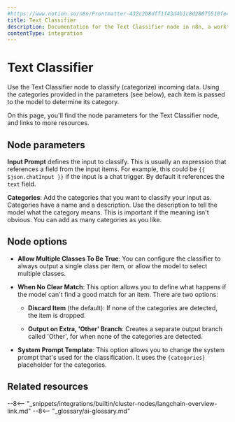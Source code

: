 ```yaml
---
#https://www.notion.so/n8n/Frontmatter-432c2b8dff1f43d4b1c8d20075510fe4
title: Text Classifier
description: Documentation for the Text Classifier node in n8n, a workflow automation platform. Includes details of operations and configuration, and links to examples and credentials information.
contentType: integration
---
```


# Text Classifier

Use the Text Classifier node to classify (categorize) incoming data. Using the
categories provided in the parameters (see below), each item is passed to the
model to determine its category.

On this page, you'll find the node parameters for the Text Classifier node,
and links to more resources.

## Node parameters

**Input Prompt** defines the input to classify. This is usually an expression
that references a field from the input items. For example, this could be 
`{{ $json.chatInput }}` if the input is a chat trigger. By default it
references the `text` field.

**Categories**: Add the categories that you want to classify your input as.
Categories have a name and a description. Use the description to tell the
model what the category means. This is important if the meaning isn't obvious.
You can add as many categories as you like.

## Node options

* **Allow Multiple Classes To Be True**: You can configure the classifier to
  always output a single class per item, or allow the model to select multiple
  classes.

* **When No Clear Match**: This option allows you to define what happens if
  the model can't find a good match for an item. There are two options:

	- **Discard Item** (the default): If none of the categories are detected,
	  the item is dropped.

	- **Output on Extra, 'Other' Branch**: Creates a separate output branch
	  called 'Other', for when none of the categories are detected.

* **System Prompt Template**: This option allows you to change the system prompt that's used for the classification. It uses the `{categories}` placeholder for the categories.


## Related resources

--8<-- "_snippets/integrations/builtin/cluster-nodes/langchain-overview-link.md"
--8<-- "_glossary/ai-glossary.md"
